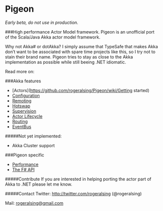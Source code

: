 # Pigeon

*Early beta, do not use in production.*

###High performance Actor Model framework.
Pigeon is an unofficial port of the Scala/Java Akka actor model framework.

Why not Akka# or dotAkka? 
I simply assume that TypeSafe that makes Akka don’t want to be associated with spare time projects like this, so I try not to stain their brand name.
Pigeon tries to stay as close to the Akka implementation as possible while still beeing .NET idiomatic.

Read more on:

###Akka features
* [Actors](https://github.com/rogeralsing/Pigeon/wiki/Getting started)
* [Configuration](https://github.com/rogeralsing/Pigeon/wiki/Configuration)
* [Remoting](https://github.com/rogeralsing/Pigeon/Remoting)
* [Hotswap](https://github.com/rogeralsing/Pigeon/Hotswap)
* [Supervision](https://github.com/rogeralsing/Pigeon/wiki/Supervision)
* [Actor Lifecycle](https://github.com/rogeralsing/Pigeon/blob/master/Pigeon.Tests/ActorLifeCycleSpec.cs)
* [Routing](https://github.com/rogeralsing/Pigeon/wiki/Routing)
* [EventBus](https://github.com/rogeralsing/Pigeon/wiki/EventBus)

#####Not yet implemented:
* Akka Cluster support

###Pigeon specific
* [Performance](https://github.com/rogeralsing/Pigeon/wiki/Performance)
* [The F# API](https://github.com/rogeralsing/Pigeon/wiki/FSharp-API)

#####Contribute
If you are interested in helping porting the actor part of Akka to .NET please let me know.

#####Contact
Twitter: http://twitter.com/rogeralsing  (@rogeralsing)

Mail: rogeralsing@gmail.com
